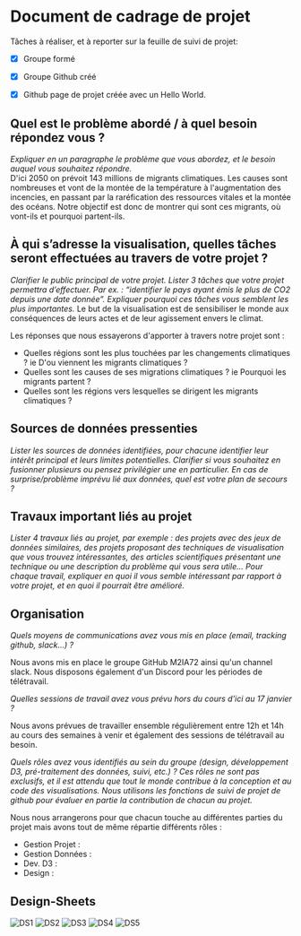 # Document de cadrage de projet

Tâches à réaliser, et à reporter sur la feuille de suivi de projet:
- [x] Groupe formé
- [x] Groupe Github créé
- [x] Github page de projet créée avec un Hello World.


## Quel est le problème abordé / à quel besoin répondez vous ?
*Expliquer en un paragraphe le problème que vous abordez, et le besoin auquel vous souhaitez répondre.*  
D'ici 2050 on prévoit 143 millions de migrants climatiques. Les causes sont nombreuses et vont de la montée de la température à l'augmentation des incencies, en passant par la raréfication des ressources vitales et la montée des océans. Notre objectif est donc de montrer qui sont ces migrants, où vont-ils et pourquoi partent-ils. 

## À qui s’adresse la visualisation, quelles tâches seront effectuées au travers de votre projet ?
*Clarifier le public principal de votre projet. Lister 3 tâches que votre projet permettra d’effectuer. Par ex. : “identifier le pays ayant émis le plus de CO2 depuis une date donnée”. Expliquer pourquoi ces tâches vous semblent les plus importantes.*
Le but de la visualisation est de sensibiliser le monde aux conséquences de leurs actes et de leur agissement envers le climat.

Les réponses que nous essayerons d'apporter à travers notre projet sont :
- Quelles régions sont les plus touchées par les changements climatiques ? ie D'ou viennent les migrants climatiques ?
- Quelles sont les causes de ses migrations climatiques ? ie Pourquoi les migrants partent ?
- Quelles sont les régions vers lesquelles se dirigent les migrants climatiques ?

## Sources de données pressenties
*Lister les sources de données identifiées, pour chacune identifier leur intérêt principal et leurs limites potentielles. Clarifier si vous souhaitez en fusionner plusieurs ou pensez privilégier une en particulier. En cas de surprise/problème imprévu lié aux données, quel est votre plan de secours ?*




## Travaux important liés au projet
*Lister 4 travaux liés au projet, par exemple : des projets avec des jeux de données similaires, des projets proposant des techniques de visualisation que vous trouvez intéressantes, des articles scientifiques présentant une technique ou une description du problème qui vous sera utile...
Pour chaque travail, expliquer en quoi il vous semble intéressant par rapport à votre projet, et en quoi il pourrait être amélioré.*


## Organisation
*Quels moyens de communications avez vous mis en place (email, tracking github, slack...) ?*

Nous avons mis en place le groupe GitHub M2IA72 ainsi qu'un channel slack. Nous disposons également d'un Discord pour les périodes de télétravail.

*Quelles sessions de travail avez vous prévu hors du cours d’ici au 17 janvier ?*

Nous avons prévues de travailler ensemble régulièrement entre 12h et 14h au cours des semaines à venir et également des sessions de télétravail au besoin.

*Quels rôles avez vous identifiés au sein du groupe (design, développement D3, pré-traitement des données, suivi, etc.) ? Ces rôles ne sont pas exclusifs, et il est attendu que tout le monde contribue à la conception et au code des visualisations. Nous utilisons les fonctions de suivi de projet de github pour évaluer en partie la contribution de chacun au projet.*

Nous nous arrangerons pour que chacun touche au différentes parties du projet mais avons tout de même répartie différents rôles :
- Gestion Projet :
- Gestion Données :
- Dev. D3 :
- Design : 


## Design-Sheets
![DS1](https://m2ia72.github.io/designsheets/DS1.png)
![DS2](https://m2ia72.github.io/designsheets/DS2.png)
![DS3](https://m2ia72.github.io/designsheets/DS3.png)
![DS4](https://m2ia72.github.io/designsheets/DS4.png)
![DS5](https://m2ia72.github.io/designsheets/DS5.png)

